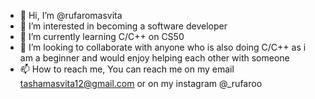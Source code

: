 - 👋 Hi, I’m @rufaromasvita
- 👀 I’m interested in becoming a software developer
- 🌱 I’m currently learning C/C++ on CS50
- 💞️ I’m looking to collaborate with anyone who is also doing C/C++ as i am a beginner and would enjoy helping each other with someone
- 📫 How to reach me, You can reach me on my email tashamasvita12@gmail.com or on my instagram @_rufaroo

<!---
rufaromasvita/rufaromasvita is a ✨ special ✨ repository because its `README.md` (this file) appears on your GitHub profile.
You can click the Preview link to take a look at your changes.
--->
